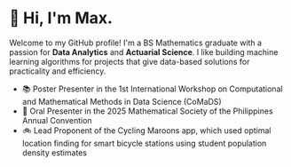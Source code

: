 # 👋 Hi, I'm Max.

Welcome to my GitHub profile! I'm a BS Mathematics graduate with a passion for **Data Analytics** and **Actuarial Science**. I like building machine learning algorithms for projects that give data-based solutions for practicality and efficiency.

* 📚 Poster Presenter in the 1st International Workshop on Computational and Mathematical Methods in Data Science (CoMaDS)
* 🎤 Oral Presenter in the 2025 Mathematical Society of the Philippines Annual Convention
* 🚲 Lead Proponent of the Cycling Maroons app, which used optimal location finding for smart bicycle stations using student population density estimates
